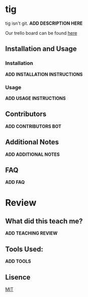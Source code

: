 # tig
tig isn't git.
**ADD DESCRIPTION HERE**

Our trello board can be found [here](https://trello.com/b/KTYVBb70/management)

## Installation and Usage
### Installation
**ADD INSTALLATION INSTRUCTIONS**

### Usage
**ADD USAGE INSTRUCTIONS**

## Contributors
**ADD CONTRIBUTORS BOT**

## Additional Notes
**ADD ADDITIONAL NOTES**

## FAQ
**ADD FAQ**

# Review
## What did this teach me?
**ADD TEACHING REVIEW**

## Tools Used:
**ADD TOOLS**

## Lisence
[MIT](https://github.com/Dinoosawruss/tig/blob/main/LICENSE)